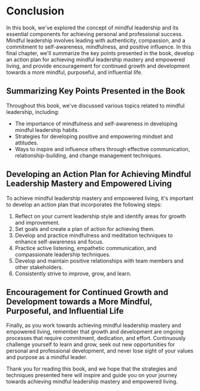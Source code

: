 # Conclusion

In this book, we've explored the concept of mindful leadership and its essential components for achieving personal and professional success. Mindful leadership involves leading with authenticity, compassion, and a commitment to self-awareness, mindfulness, and positive influence. In this final chapter, we'll summarize the key points presented in the book, develop an action plan for achieving mindful leadership mastery and empowered living, and provide encouragement for continued growth and development towards a more mindful, purposeful, and influential life.

Summarizing Key Points Presented in the Book
--------------------------------------------

Throughout this book, we've discussed various topics related to mindful leadership, including:

* The importance of mindfulness and self-awareness in developing mindful leadership habits.
* Strategies for developing positive and empowering mindset and attitudes.
* Ways to inspire and influence others through effective communication, relationship-building, and change management techniques.

Developing an Action Plan for Achieving Mindful Leadership Mastery and Empowered Living
---------------------------------------------------------------------------------------

To achieve mindful leadership mastery and empowered living, it's important to develop an action plan that incorporates the following steps:

1. Reflect on your current leadership style and identify areas for growth and improvement.
2. Set goals and create a plan of action for achieving them.
3. Develop and practice mindfulness and meditation techniques to enhance self-awareness and focus.
4. Practice active listening, empathetic communication, and compassionate leadership techniques.
5. Develop and maintain positive relationships with team members and other stakeholders.
6. Consistently strive to improve, grow, and learn.

Encouragement for Continued Growth and Development towards a More Mindful, Purposeful, and Influential Life
-----------------------------------------------------------------------------------------------------------

Finally, as you work towards achieving mindful leadership mastery and empowered living, remember that growth and development are ongoing processes that require commitment, dedication, and effort. Continuously challenge yourself to learn and grow, seek out new opportunities for personal and professional development, and never lose sight of your values and purpose as a mindful leader.

Thank you for reading this book, and we hope that the strategies and techniques presented here will inspire and guide you on your journey towards achieving mindful leadership mastery and empowered living.